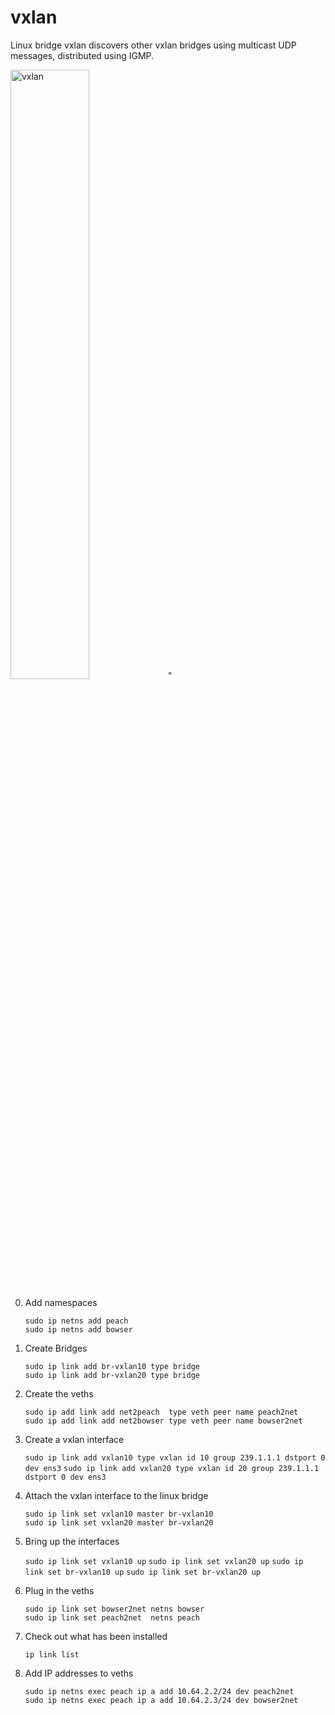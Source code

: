 # vxlan 

Linux bridge vxlan discovers other vxlan bridges using multicast UDP messages, distributed using IGMP.

<img src="https://labs.alta3.com/courses/sd-wan/images/vxlan/Slide1.PNG" alt="vxlan" width="50%" >"

0. Add namespaces

    `sudo ip netns add peach`  
    `sudo ip netns add bowser`  

0. Create Bridges

    `sudo ip link add br-vxlan10 type bridge`  
    `sudo ip link add br-vxlan20 type bridge`

0. Create the veths

    `sudo ip add link add net2peach  type veth peer name peach2net`  
    `sudo ip add link add net2bowser type veth peer name bowser2net`  

0. Create a vxlan interface

    `sudo ip link add vxlan10 type vxlan id 10 group 239.1.1.1 dstport 0 dev ens3`
    `sudo ip link add vxlan20 type vxlan id 20 group 239.1.1.1 dstport 0 dev ens3`
 
0. Attach the vxlan interface to the linux bridge

    `sudo ip link set vxlan10 master br-vxlan10`  
    `sudo ip link set vxlan20 master br-vxlan20`   

0. Bring up the interfaces
 
    `sudo ip link set vxlan10 up`
    `sudo ip link set vxlan20 up`
    `sudo ip link set br-vxlan10 up`
    `sudo ip link set br-vxlan20 up`   

0.  Plug in the veths

    `sudo ip link set bowser2net netns bowser`  
    `sudo ip link set peach2net  netns peach`

0. Check out what has been installed

    `ip link list`
    
0. Add IP addresses to veths

   `sudo ip netns exec peach ip a add 10.64.2.2/24 dev peach2net`  
   `sudo ip netns exec peach ip a add 10.64.2.3/24 dev bowser2net`  

